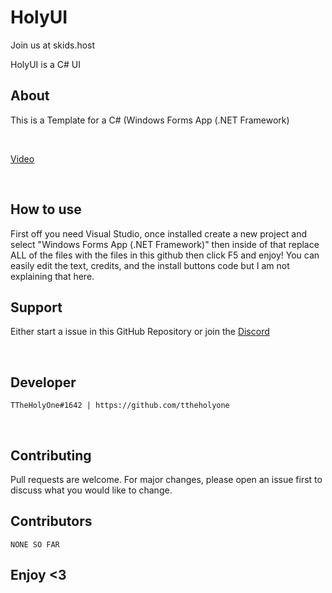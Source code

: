 # HolyUI
Join us at skids.host

HolyUI is a C# UI
<br/>
## About
This is a Template for a C# (Windows Forms App (.NET Framework)

<br/>


<a href="https://cdn.discordapp.com/attachments/848289604226383972/848461482622320660/2021-05-30_02-21-41.mp4" title="Tutorial">Video</a>


<br/>

## How to use
First off you need Visual Studio, once installed create a new project and select "Windows Forms App (.NET Framework)" then inside of that replace ALL of the files with the files in this github then click F5 and enjoy! You can easily edit the text, credits, and the install buttons code but I am not explaining that here.
<br/>


## Support
Either start a issue in this GitHub Repository or join the <a href="https://discord.gg/JpNPAKfxS9">Discord</a>


<br/>


## Developer


```
TTheHolyOne#1642 | https://github.com/ttheholyone
```

<br/>

## Contributing
Pull requests are welcome. For major changes, please open an issue first to discuss what you would like to change.
<br/>

## Contributors
```
NONE SO FAR
```


## Enjoy <3
